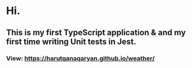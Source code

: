 
# Hi.
## This is my first TypeScript application & and my first time writing Unit tests in Jest.

### View: https://harutqanaqaryan.github.io/weather/
